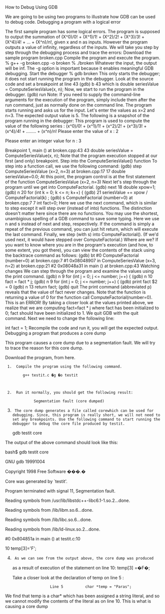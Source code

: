 How to Debug Using GDB

We are going to be using two programs to illustrate how GDB can be used to debug code.
Debugging a program with a logical error

The first sample program has some logical errors. The program is supposed to output the summation of (X^0)/0! + (X^1)/1! + (X^2)/2! + (X^3)/3! + (X^4)/4! + ... + (X^n)/n!, given x and n as inputs. However the program outputs a value of infinity, regardless of the inputs. We will take you step by step through the debugging process and trace the errors:
Download the sample program broken.cpp
Compile the program and execute the program.
% g++ -g broken.cpp -o broken
% ./broken
Whatever the input, the output will be inf. The -g option is important because it enables meaningful GDB debugging.
Start the debugger
% gdb broken
This only starts the debugger; it does not start running the program in the debugger.
Look at the source code and set a breakpoint at line 43
(gdb) b 43
which is
double seriesValue = ComputeSeriesValue(x, n);
Now, we start to run the program in the debugger.
(gdb) run
Note: If you need to supply the command-line arguments for the execution of the program, simply include them after the run command, just as normally done on the command line.
The program starts running and asks us for the input.
Let's enter the values as x=2 and n=3. The expected output value is 5. The following is a snapshot of the program running in the debugger:
This program is used to compute the value of the following series : 
(x^0)/0! + (x^1)/1! + (x^2)/2! + (x^3)/3! + (x^4)/4! + ........ + (x^n)/n! 
Please enter the value of x : 2

Please enter an integer value for n : 3


Breakpoint 1, main () at broken.cpp:43
43  double seriesValue = ComputeSeriesValue(x, n);
Note that the program execution stopped at our first (and only) breakpoint.
Step into the ComputeSeriesValue() function
To step into a function call, we use the following command:
(gdb) step
ComputeSeriesValue (x=2, n=3) at broken.cpp:17
17  double seriesValue=0.0;
At this point, the program control is at the first statement of the function ComputeSeriesValue (x=2, n=3)
Next let's step through the program until we get into ComputeFactorial.
(gdb) next
18  double xpow=1;
(gdb) n
20  for (int k = 0; k <= n; k++) {
(gdb) 
21    seriesValue += xpow / ComputeFactorial(k) ;
(gdb) s
ComputeFactorial (number=0) at broken.cpp:7
7  int fact=0;
Here we use the next command, which is similar to step except it will step over (instead of into) functions. The distinction doesn't matter here since there are no functions. You may use the shortest, unambigious spelling of a GDB command to save some typing. Here we use n and s instead of next and step, respectively. If the command is simply a repeat of the previous command, you can just hit return, which will execute the last command. Finally, we step (with s) into ComputeFactorial(). (If we'd used next, it would have stepped over ComputeFactorial.)
Where are we?
If you want to know where you are in the program's execution (and how, to some extent, you got there), you can view the contents of the stack using the backtrace command as follows:
(gdb) bt
#0  ComputeFactorial (number=0) at broken.cpp:7
#1  0x08048907 in ComputeSeriesValue (x=3, n=2) at broken.cpp:21
#2  0x08048a31 in main () at broken.cpp:43
Watching changes We can step through the program and examine the values using the print command.
(gdb) n
9  for (int j = 0; j <= number; j++) {
(gdb) n
10    fact = fact * j;
(gdb) n
9  for (int j = 0; j <= number; j++) {
(gdb) print fact
$2 = 0
(gdb) n
13  return fact;
(gdb) quit
The print command (abbreviated p) reveals that the value of fact never changes. Note that the function is returning a value of 0 for the function call ComputeFactorial(number=0). This is an ERROR!
By taking a closer look at the values printed above, we realize that we are computing fact=fact * j where fact has been initialized to 0; fact should have been initialized to 1. We quit GDB with the quit command. Next we need to change the following line:

int fact = 1;
Recompile the code and run it, you will get the expected output.
Debugging a program that produces a core dump

This program causes a core dump due to a segmentation fault. We will try to trace the reason for this core dump.

Download the program, from here.

 

     1.  Compile the program using the following command.

            g++ testit.c �g �o testit

 

     2.  Run it normally, you should get the following result:

                 Segmentation fault (core dumped)

 

3.      The core dump generates a file called corewhich can be used for debugging. Since, this program is really short, we will not need to set any breakpoints. Use the following command to start running the debugger to debug the core file produced by testit.

     gdb testit core

The output of the above command should look like this:

bash$ gdb testit core

GNU gdb 19991004

Copyright 1998 Free Software ���.�

Core was generated by `testit'.

Program terminated with signal 11, Segmentation fault.

Reading symbols from /usr/lib/libstdc++-libc6.1-1.so.2...done.

Reading symbols from /lib/libm.so.6...done.

Reading symbols from /lib/libc.so.6...done.

Reading symbols from /lib/ld-linux.so.2...done.

#0  0x804851a in main () at testit.c:10

10              temp[3]='F';       

4.      As we can see from the output above, the core dump was produced

      as a result of execution of the statement on line 10: temp[3] =�F�;

    Take a closer look at the declaration of temp on line 5 :

                        Line 5          char *temp = "Paras";

We find that  temp  is a char* which has been assigned a string literal, and so we cannot modify the contents of the literal as on line 10. This is what is causing a core dump